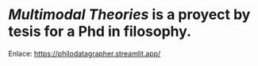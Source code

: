 # *Multimodal Theories* is a proyect by tesis for a Phd in filosophy. 

Enlace: https://philodatagrapher.streamlit.app/
